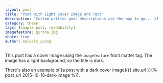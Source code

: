 ```yaml
---
layout: post
title: "Post with Light Cover Image and Text"
description: "Custom written post descriptions are the way to go... if you're not lazy."
category: theme
tags: [sample post, readability]
imagefeature: girona.jpg
share: true
author: malcolm_young
---
```

This post has a cover image using the `imagefeature` front matter tag. The image has a light background, so the title is dark.

There's also an example of [a post with a dark cover image]({{ site.url }}{% post_url 2015-10-16-dark-image %}).

